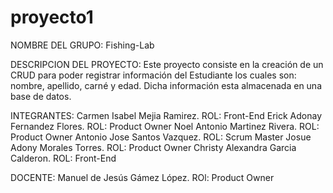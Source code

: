 # proyecto1

 NOMBRE DEL GRUPO: Fishing-Lab
 
 DESCRIPCION DEL PROYECTO: Este proyecto consiste en la creación de un CRUD para poder registrar información del Estudiante los cuales son: nombre, apellido, carné y edad. Dicha información esta almacenada en una base de datos.

INTEGRANTES:
  Carmen Isabel Mejia Ramirez. ROL: Front-End
  Erick Adonay Fernandez Flores. ROL: Product Owner
  Noel Antonio Martinez Rivera. ROL: Product Owner
  Antonio Jose Santos Vazquez. ROL: Scrum Master
  Josue Adony Morales Torres. ROL: Product Owner
  Christy Alexandra Garcia Calderon. ROL: Front-End
  
  DOCENTE: Manuel de Jesús Gámez López. ROl: Product Owner
